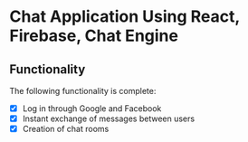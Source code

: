 # Chat Application Using React, Firebase, Chat Engine
## Functionality

The following functionality is complete:

* [x] Log in through Google and Facebook
* [x] Instant exchange of messages between users
* [x] Creation of chat rooms 

